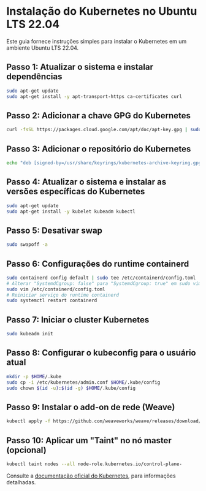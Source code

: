 # Instalação do Kubernetes no Ubuntu LTS 22.04

Este guia fornece instruções simples para instalar o Kubernetes em um ambiente Ubuntu LTS 22.04.

## Passo 1: Atualizar o sistema e instalar dependências

```bash
sudo apt-get update
sudo apt-get install -y apt-transport-https ca-certificates curl
```

## Passo 2: Adicionar a chave GPG do Kubernetes

```bash
curl -fsSL https://packages.cloud.google.com/apt/doc/apt-key.gpg | sudo gpg --dearmor -o /usr/share/keyrings/kubernetes-archive-keyring.gpg
```

## Passo 3: Adicionar o repositório do Kubernetes

```bash
echo "deb [signed-by=/usr/share/keyrings/kubernetes-archive-keyring.gpg] https://apt.kubernetes.io/ kubernetes-xenial main" | sudo tee /etc/apt/sources.list.d/kubernetes.list
```

## Passo 4: Atualizar o sistema e instalar as versões específicas do Kubernetes

```bash
sudo apt-get update
sudo apt-get install -y kubelet kubeadm kubectl
```

## Passo 5: Desativar swap

```bash
sudo swapoff -a
```

## Passo 6: Configurações do runtime containerd

```bash
sudo containerd config default | sudo tee /etc/containerd/config.toml
# Alterar "SystemdCgroup: false" para "SystemdCgroup: true" em sudo vim /etc/containerd/config.toml
sudo vim /etc/containerd/config.toml
# Reiniciar serviço do runtime containerd
sudo systemctl restart containerd
```

## Passo 7: Iniciar o cluster Kubernetes

```bash
sudo kubeadm init
```

## Passo 8: Configurar o kubeconfig para o usuário atual

```bash
mkdir -p $HOME/.kube
sudo cp -i /etc/kubernetes/admin.conf $HOME/.kube/config
sudo chown $(id -u):$(id -g) $HOME/.kube/config
```

## Passo 9: Instalar o add-on de rede (Weave)

```bash
kubectl apply -f https://github.com/weaveworks/weave/releases/download/v2.8.1/weave-daemonset-k8s.yaml
```

## Passo 10: Aplicar um "Taint" no nó master (opcional)

```bash
kubectl taint nodes --all node-role.kubernetes.io/control-plane-
```

Consulte a [documentação oficial do Kubernetes](https://kubernetes.io/docs/setup/production-environment/tools/kubeadm/install-kubeadm/), para informações detalhadas.
